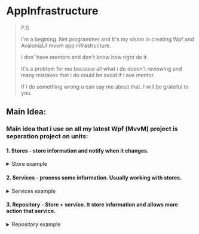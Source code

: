 # AppInfrastructure

> P.S 
> 
>I'm a begining .Net programmer and It's my vision in creating Wpf and AvaloniaUI mvvm app infrastructure. 
> 
> I  don' have mentors and don't know how right do it. 
> 
> It's a problem for me because all what i do doesn't reviewing and many mistakes that i do could be avoid if i ave mentor.
> 
> If i do something wrong u can say me about that. I will be grateful to you.


## Main Idea:

### Main idea that i use on all my latest Wpf (MvvM) project is separation project on units:

#### 1. Stores - store information and notify when it changes.

<details>
  <summary>Store example</summary>

    public interface IStore
    {
   
        object? CurrentValue { get; set; } 

        //  Notify when value changed  
        event Action? CurrentValueChangedNotifier;  
    }

    // Simple relalization of IStore
    public class SimpleStore : IStore
    {

        private object? _currentValue;
    
        public object? CurrentValue
        {
            get => _currentValue;
            set
            {
                _currentValue = value;
                CurrentValueChangedNotifier?.Invoke();
            }
        }

        public event Action? CurrentValueChangedNotifier;
    }

    //example in Wpf app when store getting from outer sources (ex: IOC container/ other class etc)
    Public class example
    {
        private readonly IStore _simpleStore;
        
        //Getting information from store
        public object SomeInformation => _simpleStore.CurrentValue;
            
        public example(IStore simpleStore)
        {
            _simpleStore = simplestore;
            
            //When value changing notifier retranslating in INPC
            _sinpleStore.CurrentValueChangedNotifier += () => OnPropertyChanged(nameof(SomeInformation)); 
        }
    }

</details>

#### 2. Services - process some information. Usually working with stores.

<details>
  <summary>Services example</summary>
    
    //Something close service
    Public interface ICloseService
    {
        void Close();
    }

    //Simple close services that deleted value in store.
    public class SimpleStoreCloseServices
    {
        private readonly IStore _simpleStore;

        public SimpleStoreCloseServices(IStore simpleStore)
        {
            _simpleStore = simpleStore;
        }

        public void Close() => _simpleStore.CurrentValue = null;
    }

</details>

#### 3. Repository - Store + service. It store information and allows more action that service.

<details>
  <summary>Repository example</summary>

> Example and Repositories will be adding in newest realeses


</details>
